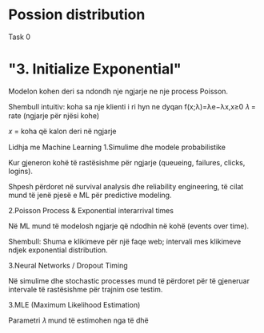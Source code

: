# Possion distribution 
Task 0

# "3. Initialize Exponential"

Modelon kohen deri sa ndondh nje ngjarje ne nje process Poisson.

Shembull intuitiv:
koha sa nje klienti i ri hyn ne dyqan
f(x;λ)=λe−λx,x≥0
𝜆 = rate (ngjarje për njësi kohe)

𝑥 = koha që kalon deri në ngjarje

Lidhja me Machine Learning
1.Simulime dhe modele probabilistike

Kur gjeneron kohë të rastësishme për ngjarje (queueing, failures, clicks, logins).

Shpesh përdoret në survival analysis dhe reliability engineering, të cilat mund të jenë pjesë e ML për predictive modeling.

2.Poisson Process & Exponential interarrival times

Në ML mund të modelosh ngjarje që ndodhin në kohë (events over time).

Shembull: Shuma e klikimeve për një faqe web; intervali mes klikimeve ndjek exponential distribution.

3.Neural Networks / Dropout Timing

Në simulime dhe stochastic processes mund të përdoret për të gjeneruar intervale të rastësishme për trajnim ose testim.

3.MLE (Maximum Likelihood Estimation)

Parametri 𝜆 mund të estimohen nga të dhë